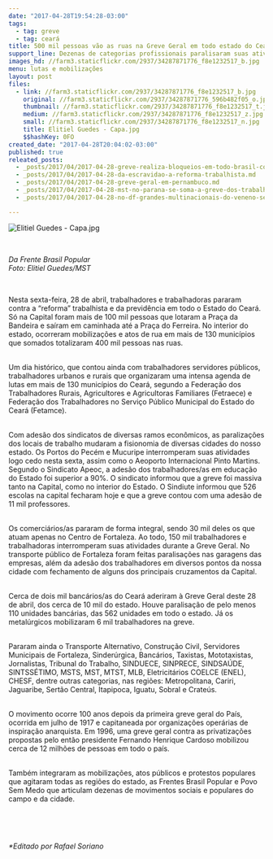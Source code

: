 ```yaml
---
date: "2017-04-28T19:54:28-03:00"
tags:
  - tag: greve
  - tag: ceará
title: 500 mil pessoas vão as ruas na Greve Geral em todo estado do Ceará
support_line: Dezenas de categorias profissionais paralisaram suas atividades no Ceará.
images_hd: //farm3.staticflickr.com/2937/34287871776_f8e1232517_b.jpg
menu: lutas e mobilizações
layout: post
files:
  - link: //farm3.staticflickr.com/2937/34287871776_f8e1232517_b.jpg
    original: //farm3.staticflickr.com/2937/34287871776_596b482f05_o.jpg
    thumbnail: //farm3.staticflickr.com/2937/34287871776_f8e1232517_t.jpg
    medium: //farm3.staticflickr.com/2937/34287871776_f8e1232517_z.jpg
    small: //farm3.staticflickr.com/2937/34287871776_f8e1232517_n.jpg
    title: Elitiel Guedes - Capa.jpg
    $$hashKey: 0FO
created_date: "2017-04-28T20:04:02-03:00"
published: true
releated_posts:
  - _posts/2017/04/2017-04-28-greve-realiza-bloqueios-em-todo-brasil-contra-reformas-de-temer.md
  - _posts/2017/04/2017-04-28-da-escravidao-a-reforma-trabalhista.md
  - _posts/2017/04/2017-04-28-greve-geral-em-pernambuco.md
  - _posts/2017/04/2017-04-28-mst-no-parana-se-soma-a-greve-dos-trabalhadores-do-campo-e-da-cidade.md
  - _posts/2017/04/2017-04-28-no-df-grandes-multinacionais-do-veneno-sentiram-o-efeito-da-greve-geral.md

---
```

<p><img alt="Elitiel Guedes - Capa.jpg" src="//farm3.staticflickr.com/2937/34287871776_f8e1232517_b.jpg" /></p>

<p>&nbsp;</p>

<p><em>Da Frente Brasil Popular<br />
Foto: Elitiel Guedes/MST</em></p>

<p>&nbsp;</p>

<p>Nesta sexta-feira, 28 de abril, trabalhadores e trabalhadoras pararam contra a &ldquo;reforma&rdquo; trabalhista e da previd&ecirc;ncia em todo o Estado do Cear&aacute;. S&oacute; na Capital foram mais de 100 mil pessoas que lotaram a Pra&ccedil;a da Bandeira e sa&iacute;ram em caminhada at&eacute; a Pra&ccedil;a do Ferreira. No interior do estado, ocorreram mobiliza&ccedil;&otilde;es e atos de rua em mais de 130 munic&iacute;pios que somados totalizaram 400 mil pessoas nas ruas.</p>

<p><br />
Um dia hist&oacute;rico, que contou ainda com trabalhadores servidores p&uacute;blicos, trabalhadores urbanos e rurais que organizaram uma intensa agenda de lutas em mais de 130 munic&iacute;pios do Cear&aacute;, segundo a Federa&ccedil;&atilde;o dos Trabalhadores Rurais, Agricultores e Agricultoras Familiares (Fetraece) e&nbsp; Federa&ccedil;&atilde;o dos Trabalhadores no Servi&ccedil;o P&uacute;blico Municipal do Estado do Cear&aacute; (Fetamce).</p>

<p><br />
Com ades&atilde;o dos sindicatos de diversas ramos econ&ocirc;micos, as paraliza&ccedil;&otilde;es dos locais de trabalho mudaram a fisionomia de diversas cidades do nosso estado. Os Portos do Pec&eacute;m e Mucuripe interromperam suas atividades logo cedo nesta sexta, assim como o Aeoporto Internacional Pinto Martins. Segundo o Sindicato Apeoc, a ades&atilde;o dos trabalhadores/as em educa&ccedil;&atilde;o do Estado foi superior a 90%. O sindicato informou que a greve foi massiva tanto na Capital, como no interior do Estado. O Sindiute informou que 526 escolas na capital fecharam hoje e que a greve contou com uma ades&atilde;o de 11 mil professores.</p>

<p><br />
Os comerci&aacute;rios/as pararam de forma integral, sendo 30 mil deles os que atuam apenas no Centro de Fortaleza. Ao todo, 150 mil trabalhadores e trabalhadoras interromperam suas atividades durante a Greve Geral. No transporte p&uacute;blico de Fortaleza foram feitas paralisa&ccedil;&otilde;es nas garagens das empresas, al&eacute;m da ades&atilde;o dos trabalhadores em diversos pontos da nossa cidade com fechamento de alguns dos principais cruzamentos da Capital.<br />
&nbsp;</p>

<p>Cerca de dois mil banc&aacute;rios/as do Cear&aacute; aderiram &agrave; Greve Geral deste 28 de abril, dos cerca de 10 mil do estado. Houve paralisa&ccedil;&atilde;o de pelo menos 110 unidades banc&aacute;rias, das 562 unidades em todo o estado. J&aacute; os metal&uacute;rgicos mobilizaram 6 mil trabalhadores na greve.</p>

<p><br />
Pararam ainda o Transporte Alternativo, Constru&ccedil;&atilde;o Civil, Servidores Municipais de Fortaleza, Sinder&uacute;rgica, Banc&aacute;rios, Taxistas, Mototaxistas, Jornalistas, Tribunal do Trabalho, SINDUECE, SINPRECE, SINDSA&Uacute;DE, SINTSS&Eacute;TIMO, MSTS, MST, MTST, MLB, Eletricit&aacute;rios COELCE (ENEL),&nbsp; CHESF, dentre outras categorias, nas regi&otilde;es: Metropolitana, Cariri, Jaguaribe, Sert&atilde;o Central, Itapipoca, Iguatu, Sobral e Crate&uacute;s.</p>

<p><br />
O movimento ocorre 100 anos depois da primeira greve geral do Pa&iacute;s, ocorrida em julho de 1917 e capitaneada por organiza&ccedil;&otilde;es oper&aacute;rias de inspira&ccedil;&atilde;o anarquista. Em 1996, uma greve geral contra as privatiza&ccedil;&otilde;es propostas pelo ent&atilde;o presidente Fernando Henrique Cardoso mobilizou cerca de 12 milh&otilde;es de pessoas em todo o pa&iacute;s.</p>

<p><br />
Tamb&eacute;m integraram as mobiliza&ccedil;&otilde;es, atos p&uacute;blicos e protestos populares que agitaram todas as regi&otilde;es do estado, as Frentes Brasil Popular e Povo Sem Medo que articulam dezenas de movimentos sociais e populares do campo e da cidade.</p>

<p>&nbsp;</p>

<p>&nbsp;</p>

<p><em>*Editado por Rafael Soriano</em></p>
